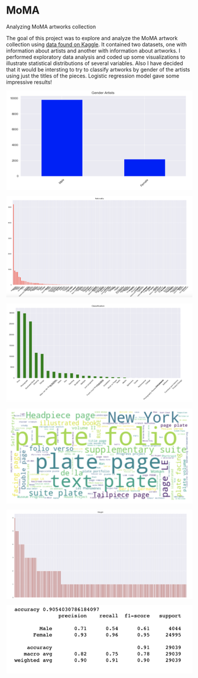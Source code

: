 # MoMA
Analyzing MoMA artworks collection

The goal of this project was to explore and analyze the MoMA artwork collection using [data found on Kaggle](https://www.kaggle.com/momanyc/museum-collection#artworks.csv). It contained two datasets, one with information about artists and another with information about artworks. I performed exploratory data analysis and coded up some visualizations to illustrate statistical distributions of several variables. Also I have decided that it would be intersting to try to classify artworks by gender of the artists using just the titles of the pieces. Logistic regression model gave some impressive results!

![genders](img/Genders.png)

![nationalities](img/Nationalities.png)

![artworktypes](img/ArtworkTypes.png)

![wordcloud](img/TitlesWordcloud.png)

![weight](img/Weight.png)

![logreg](img/logreg.png)

